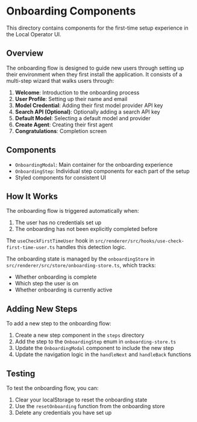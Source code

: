 # Onboarding Components

This directory contains components for the first-time setup experience in the Local Operator UI.

## Overview

The onboarding flow is designed to guide new users through setting up their environment when they first install the application. It consists of a multi-step wizard that walks users through:

1. **Welcome**: Introduction to the onboarding process
2. **User Profile**: Setting up their name and email
3. **Model Credential**: Adding their first model provider API key
4. **Search API (Optional)**: Optionally adding a search API key
5. **Default Model**: Selecting a default model and provider
6. **Create Agent**: Creating their first agent
7. **Congratulations**: Completion screen

## Components

- `OnboardingModal`: Main container for the onboarding experience
- `OnboardingStep`: Individual step components for each part of the setup
- Styled components for consistent UI

## How It Works

The onboarding flow is triggered automatically when:

1. The user has no credentials set up
2. The onboarding has not been explicitly completed before

The `useCheckFirstTimeUser` hook in `src/renderer/src/hooks/use-check-first-time-user.ts` handles this detection logic.

The onboarding state is managed by the `onboardingStore` in `src/renderer/src/store/onboarding-store.ts`, which tracks:

- Whether onboarding is complete
- Which step the user is on
- Whether onboarding is currently active

## Adding New Steps

To add a new step to the onboarding flow:

1. Create a new step component in the `steps` directory
2. Add the step to the `OnboardingStep` enum in `onboarding-store.ts`
3. Update the `OnboardingModal` component to include the new step
4. Update the navigation logic in the `handleNext` and `handleBack` functions

## Testing

To test the onboarding flow, you can:

1. Clear your localStorage to reset the onboarding state
2. Use the `resetOnboarding` function from the onboarding store
3. Delete any credentials you have set up
